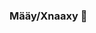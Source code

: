 ### Määy/Xnaaxy 👋

<!--
**tjwdz/tjwdz** is a ✨ _special_ ✨ repository because its `README.md` (this file) appears on your GitHub profile.

Here are some ideas to get you started:

- 🔭 I’m currently working on @EndlessOaxaca
- 🌱 I’m currently learning @hackwoman
- 👯 I’m looking to collaborate on @colmixe
- 🤔 I’m looking for help with @colmixe @EndlessOaxaca
- 💬 Ask me about Indigenous languajes 
- 📫 How to reach me: tw @tajeewdr in @ta_ejx
- 😄 Pronouns: she
- 
-->
